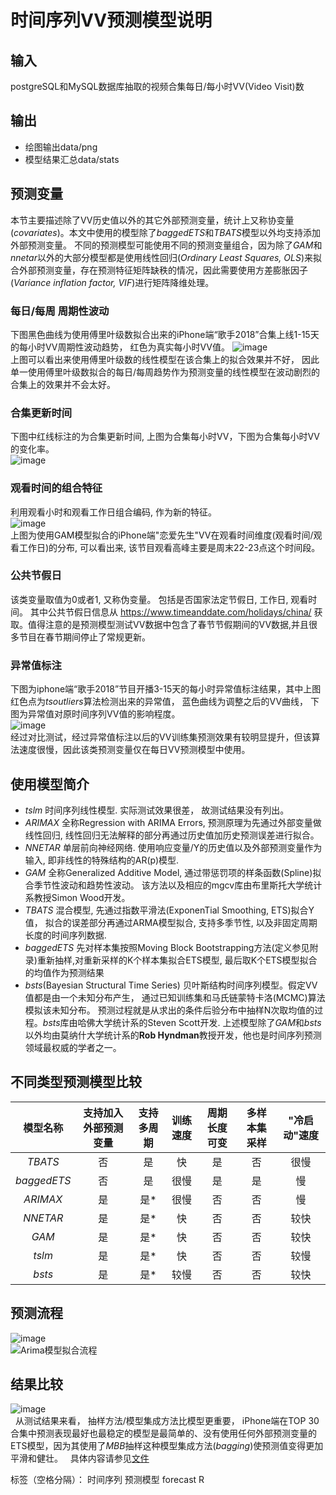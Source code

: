 # 时间序列VV预测模型说明

## 输入
  postgreSQL和MySQL数据库抽取的视频合集每日/每小时VV(Video Visit)数

## 输出
  
 - 绘图输出data/png  
 - 模型结果汇总data/stats

## 预测变量
本节主要描述除了VV历史值以外的其它外部预测变量，统计上又称协变量(*covariates*)。本文中使用的模型除了*baggedETS*和*TBATS*模型以外均支持添加外部预测变量。
不同的预测模型可能使用不同的预测变量组合，因为除了*GAM*和*nnetar*以外的大部分模型都是使用线性回归(*Ordinary Least Squares, OLS*)来拟合外部预测变量，存在预测特征矩阵缺秩的情况，因此需要使用方差膨胀因子(*Variance inflation factor, VIF*)进行矩阵降维处理。

### 每日/每周 周期性波动
下图黑色曲线为使用傅里叶级数拟合出来的iPhone端“歌手2018”合集上线1-15天的每小时VV周期性波动趋势， 红色为真实每小时VV值。 
![image](https://user-images.githubusercontent.com/3760475/39611463-64c93858-4f8a-11e8-8b1a-f98a3bd6b250.png)  
上图可以看出来使用傅里叶级数的线性模型在该合集上的拟合效果并不好， 因此单一使用傅里叶级数拟合的每日/每周趋势作为预测变量的线性模型在波动剧烈的合集上的效果并不会太好。

### 合集更新时间
下图中红线标注的为合集更新时间, 上图为合集每小时VV，下图为合集每小时VV的变化率。  
![image](https://user-images.githubusercontent.com/3760475/39611469-6ebd344a-4f8a-11e8-9e24-fcd81ed96f5b.png)  
### 观看时间的组合特征
利用观看小时和观看工作日组合编码, 作为新的特征。  
![image](https://user-images.githubusercontent.com/3760475/39611472-73d1b8d4-4f8a-11e8-8c5b-6736827ace0c.png)  
上图为使用GAM模型拟合的iPhone端"恋爱先生"VV在观看时间维度(观看时间/观看工作日)的分布, 可以看出来, 该节目观看高峰主要是周末22-23点这个时间段。  

### 公共节假日
该类变量取值为0或者1, 又称伪变量。 包括是否国家法定节假日, 工作日, 观看时间。 其中公共节假日信息从 https://www.timeanddate.com/holidays/china/ 获取。值得注意的是预测模型测试VV数据中包含了春节节假期间的VV数据,并且很多节目在春节期间停止了常规更新。

### 异常值标注
下图为iphone端“歌手2018”节目开播3-15天的每小时异常值标注结果，其中上图红色点为*tsoutliers*算法检测出来的异常值， 蓝色曲线为调整之后的VV曲线， 下图为异常值对原时间序列VV值的影响程度。  
    ![image](https://user-images.githubusercontent.com/3760475/39611488-99baf358-4f8a-11e8-86c3-0c7cfc017a12.png)  
经过对比测试，经过异常值标注以后的VV训练集预测效果有较明显提升，但该算法速度很慢，因此该类预测变量仅在每日VV预测模型中使用。

## 使用模型简介

 - *tslm* 时间序列线性模型. 实际测试效果很差， 故测试结果没有列出。
 -  *ARIMAX* 全称Regression with ARIMA Errors, 预测原理为先通过外部变量做线性回归, 线性回归无法解释的部分再通过历史值加历史预测误差进行拟合。
 - *NNETAR*  单层前向神经网络. 使用响应变量/Y的历史值以及外部预测变量作为输入, 即非线性的特殊结构的AR(p)模型.
 -  *GAM*  全称Generalized Additive Model, 通过带惩罚项的样条函数(Spline)拟合季节性波动和趋势性波动。 该方法以及相应的mgcv库由布里斯托大学统计系教授Simon
   Wood开发。
 -  *TBATS* 混合模型, 先通过指数平滑法(ExponenTial Smoothing, ETS)拟合Y值， 拟合的误差部分再通过ARMA模型拟合, 支持多季节性, 以及非固定周期长度的时间序列数据.
 -   *baggedETS* 先对样本集按照Moving Block Bootstrapping方法(定义参见附录)重新抽样,对重新采样的K个样本集拟合ETS模型, 最后取K个ETS模型拟合的均值作为预测结果
 -  *bsts*(Bayesian Structural Time Series)  贝叶斯结构时间序列模型。假定VV值都是由一个未知分布产生， 通过已知训练集和马氏链蒙特卡洛(MCMC)算法模拟该未知分布。
   预测过程就是从求出的条件后验分布中抽样N次取均值的过程。*bsts*库由哈佛大学统计系的Steven Scott开发.
   上述模型除了*GAM*和*bsts*以外均由莫纳什大学统计系的**Rob Hyndman**教授开发，他也是时间序列预测领域最权威的学者之一。

## 不同类型预测模型比较

| 模型名称        | 支持加入外部预测变量           | 支持多周期  | 训练速度 | 周期长度可变 | 多样本集采样 | "冷启动"速度 |
| :---: | :---: | :---: | :---: | :---: | :---: | :---: |
|*TBATS*    |否  |是  | 快 |   是 | 否 | 很慢|
|*baggedETS* |  否   | 是 |   很慢 |    是 | 是   | 慢 |
|*ARIMAX*   |是  | 是* |  很慢 |    否   | 否 |   慢|
|*NNETAR*   |是  | 是* |  快   |否 |    否 | 较快|
|*GAM* |    是 | 是* |    快 | 否 | 否 | 较快|
|*tslm* |是  | 是* |  快 | 否   | 否 | 较慢|
|*bsts* |是  | 是* |  较慢 |    否   | 否 | 较快|

## 预测流程
![image](https://user-images.githubusercontent.com/3760475/39611499-a68f0970-4f8a-11e8-8dc3-b2e85cdb6f46.png)  
![Arima模型拟合流程](https://user-images.githubusercontent.com/3760475/39611512-bd399532-4f8a-11e8-8c83-e2125b7c5bd8.png)  

## 结果比较
 ![image](https://user-images.githubusercontent.com/3760475/39611718-7a831856-4f8c-11e8-8f30-b4167b8e7c31.png)  
    从测试结果来看， 抽样方法/模型集成方法比模型更重要， iPhone端在TOP 30合集中预测表现最好也最稳定的模型是最简单的、没有使用任何外部预测变量的ETS模型，因为其使用了*MBB*抽样这种模型集成方法(*bagging*)使预测值变得更加平滑和健壮。   
    具体内容请参见[文件](https://github.com/vcbin/R_ts_prediction/blob/master/%E5%90%88%E9%9B%86VV%E9%A2%84%E6%B5%8B%E6%A8%A1%E5%9E%8B%E8%AF%B4%E6%98%8E.docx) 

标签（空格分隔）： 时间序列 预测模型 forecast R 
